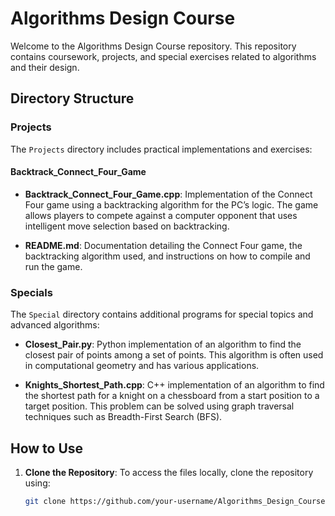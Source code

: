 # Algorithms Design Course

Welcome to the Algorithms Design Course repository. This repository contains coursework, projects, and special exercises related to algorithms and their design.

## Directory Structure

### Projects

The `Projects` directory includes practical implementations and exercises:

#### Backtrack_Connect_Four_Game

- **Backtrack_Connect_Four_Game.cpp**: Implementation of the Connect Four game using a backtracking algorithm for the PC’s logic. The game allows players to compete against a computer opponent that uses intelligent move selection based on backtracking.

- **README.md**: Documentation detailing the Connect Four game, the backtracking algorithm used, and instructions on how to compile and run the game.

### Specials

The `Special` directory contains additional programs for special topics and advanced algorithms:

- **Closest_Pair.py**: Python implementation of an algorithm to find the closest pair of points among a set of points. This algorithm is often used in computational geometry and has various applications.

- **Knights_Shortest_Path.cpp**: C++ implementation of an algorithm to find the shortest path for a knight on a chessboard from a start position to a target position. This problem can be solved using graph traversal techniques such as Breadth-First Search (BFS).

## How to Use

1. **Clone the Repository**: To access the files locally, clone the repository using:
   ```bash
   git clone https://github.com/your-username/Algorithms_Design_Course.git
